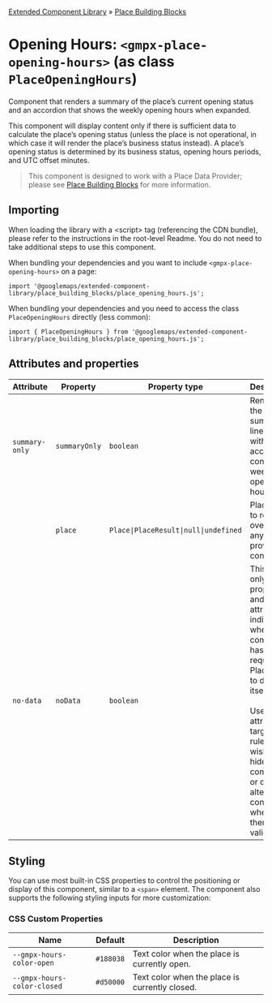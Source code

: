 [Extended Component Library](../../../README.md) » [Place Building Blocks](../README.md)

# Opening Hours: `<gmpx-place-opening-hours>` (as class `PlaceOpeningHours`)

Component that renders a summary of the place’s current opening status and an
accordion that shows the weekly opening hours when expanded.

This component will display content only if there is sufficient data to
calculate the place’s opening status (unless the place is not operational, in
which case it will render the place’s business status instead). A place’s
opening status is determined by its business status, opening hours periods,
and UTC offset minutes.

> This component is designed to work with a Place Data Provider; please see [Place Building Blocks](../README.md) for more information.

## Importing

When loading the library with a &lt;script&gt; tag (referencing the CDN bundle), please refer to the instructions in the root-level Readme. You do not need to take additional steps to use this component.

When bundling your dependencies and you want to include `<gmpx-place-opening-hours>` on a page:

```
import '@googlemaps/extended-component-library/place_building_blocks/place_opening_hours.js';
```

When bundling your dependencies and you need to access the class `PlaceOpeningHours` directly (less common):

```
import { PlaceOpeningHours } from '@googlemaps/extended-component-library/place_building_blocks/place_opening_hours.js';
```

## Attributes and properties

| Attribute      | Property      | Property type                         | Description                                                                                                                                                                                                                                                      | Default | [Reflects?](https://open-wc.org/guides/knowledge/attributes-and-properties/#attribute-and-property-reflection) |
| -------------- | ------------- | ------------------------------------- | ---------------------------------------------------------------------------------------------------------------------------------------------------------------------------------------------------------------------------------------------------------------- | ------- | -------------------------------------------------------------------------------------------------------------- |
| `summary-only` | `summaryOnly` | `boolean`                             | Render only the summary line, without the accordion containing weekly opening hours.                                                                                                                                                                             | `false` | ✅                                                                                                              |
|                | `place`       | `Place\|PlaceResult\|null\|undefined` | Place data to render, overriding anything provided by context.                                                                                                                                                                                                   |         | ❌                                                                                                              |
| `no-data`      | `noData`      | `boolean`                             | This read-only property and attribute indicate whether the component has the required Place data to display itself.<br/><br/>Use the attribute to target CSS rules if you wish to hide this component, or display alternate content, when there's no valid data. | `true`  | ✅                                                                                                              |

## Styling

You can use most built-in CSS properties to control the positioning or display of this component, similar to a `<span>` element. The component also supports the following styling inputs for more customization:

### CSS Custom Properties

| Name                        | Default   | Description                                    |
| --------------------------- | --------- | ---------------------------------------------- |
| `--gmpx-hours-color-open`   | `#188038` | Text color when the place is currently open.   |
| `--gmpx-hours-color-closed` | `#d50000` | Text color when the place is currently closed. |



